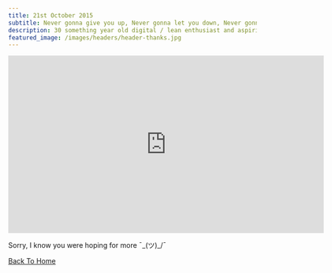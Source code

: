 ```yaml
---
title: 21st October 2015
subtitle: Never gonna give you up, Never gonna let you down, Never gonna run around and desert you - Go on unmute it! 👇🔇
description: 30 something year old digital / lean enthusiast and aspiring chef. 18+ years experience in operations, digitalization, cost reduction and project management.
featured_image: /images/headers/header-thanks.jpg
---
```

<iframe src="http://player.vimeo.com/video/531874180?autoplay=1&loop=1&autopause=0&muted=1" width="640" height="360" frameborder="0" allow="autoplay; fullscreen" allowfullscreen></iframe>

Sorry, I know you were hoping for more  ¯\_(ツ)_/¯

<p><a href="/" class="button button--large">Back To Home</a></p>
